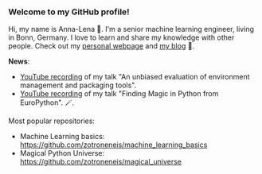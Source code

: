 ### Welcome to my GitHub profile!

Hi, my name is Anna-Lena 👋.
I'm a senior machine learning engineer, living in Bonn, Germany. I love to learn and share my knowledge with other people.
Check out my [personal webpage](http://alpopkes.com/) and [my blog](http://alpopkes.com/posts/) 🚀.


**News**:
- [YouTube recording](https://www.youtube.com/watch?v=MsJjzVIVs6M) of my talk "An unbiased evaluation of environment management and packaging tools". 
- [YouTube recording](https://www.youtube.com/watch?v=J4e4YCZ-jiQ&t=21s) of my talk "Finding Magic in Python from EuroPython". 🪄.   
     
Most popular repositories:
- Machine Learning basics: https://github.com/zotroneneis/machine_learning_basics
- Magical Python Universe: https://github.com/zotroneneis/magical_universe

<!--
**zotroneneis/zotroneneis** is a ✨ _special_ ✨ repository because its `README.md` (this file) appears on your GitHub profile.

Here are some ideas to get you started:

- 🔭 I’m currently working on ...
- 🌱 I’m currently learning ...
- 👯 I’m looking to collaborate on ...
- 🤔 I’m looking for help with ...
- 💬 Ask me about ...
- 📫 How to reach me: ...
- 😄 Pronouns: ...
- ⚡ Fun fact: ...
-->
